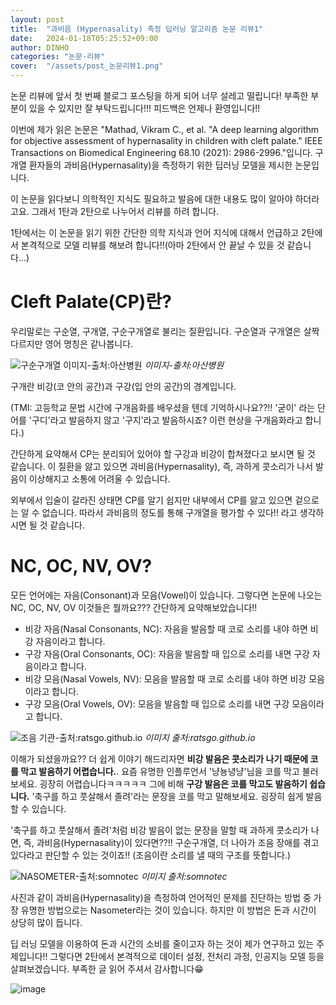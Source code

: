 ```yaml
---
layout: post
title:  "과비음 (Hypernasality) 측정 딥러닝 알고리즘 논문 리뷰1"
date:   2024-01-18T05:25:52+09:00
author: DINHO
categories: "논문-리뷰"
cover:  "/assets/post_논문리뷰1.png"
---
```


논문 리뷰에 앞서 첫 번째 블로그 포스팅을 하게 되어 너무 설레고 떨립니다!
부족한 부분이 있을 수 있지만 잘 부탁드립니다!!! 피드백은 언제나 환영입니다!!

이번에 제가 읽은 논문은 "Mathad, Vikram C., et al. "A deep learning algorithm for objective assessment of hypernasality in children with cleft palate." IEEE Transactions on Biomedical Engineering 68.10 (2021): 2986-2996."입니다. 구개열 환자들의 과비음(Hypernasality)을 측정하기 위한 딥러닝 모델을 제시한 논문입니다.

이 논문을 읽다보니 의학적인 지식도 필요하고 발음에 대한 내용도 많이 알아야 하더라고요. 그래서 1탄과 2탄으로 나누어서 리뷰를 하려 합니다.

1탄에서는 이 논문을 읽기 위한 간단한 의학 지식과 언어 지식에 대해서 언급하고 2탄에서 본격적으로 모델 리뷰를 해보려 합니다!!(아마 2탄에서 안 끝날 수 있을 것 같습니다...)

# Cleft Palate(CP)란? 

우리말로는 구순열, 구개열, 구순구개열로 불리는 질환입니다. 구순열과 구개열은 살짝 다르지만 영어 명칭은 같나봅니다.

![구순구개열 이미지-출처:아산병원](http://www.amc.seoul.kr/healthinfo/health/attach/img/30167/20111222092331_1_30167.jpg)
_이미지-출처:아산병원_

구개란 비강(코 안의 공간)과 구강(입 안의 공간)의 경계입니다.

(TMI: 고등학교 문법 시간에 구개음화를 배우셨을 텐데 기억하시나요??!!
'굳이' 라는 단어를 '구디'라고 발음하지 않고 '구지'라고 발음하시죠? 이런 현상을 구개음화라고 합니다.)

간단하게 요약해서 CP는 분리되어 있어야 할 구강과 비강이 합쳐졌다고 보시면 될 것 같습니다. 이 질환을 앓고 있으면 과비음(Hypernasality), 즉, 과하게 콧소리가 나서 발음이 이상해지고 소통에 어려울 수 있습니다.

외부에서 입술이 갈라진 상태면 CP를 알기 쉽지만 내부에서 CP를 앓고 있으면 겉으로는 알 수 없습니다. 따라서 과비음의 정도를 통해 구개열을 평가할 수 있다!! 라고 생각하시면 될 것 같습니다.

# NC, OC, NV, OV?

모든 언어에는 자음(Consonant)과 모음(Vowel)이 있습니다. 그렇다면 논문에 나오는 NC, OC, NV, OV 이것들은 뭘까요??? 간단하게 요약해보았습니다!!

- 비강 자음(Nasal Consonants, NC): 자음을 발음할 때 코로 소리를 내야 하면 비강 자음이라고 합니다.
- 구강 자음(Oral Consonants, OC): 자음을 발음할 때 입으로 소리를 내면 구강 자음이라고 합니다.
- 비강 모음(Nasal Vowels, NV): 모음을 발음할 때 코로 소리를 내야 하면 비강 모음이라고 합니다.
- 구강 모음(Oral Vowels, OV): 모음을 발음할 때 입으로 소리를 내면 구강 모음이라고 합니다.

![조음 기관-출처:ratsgo.github.io](https://i.imgur.com/oKrqW5Y.jpg "이미지 출처:ratsgo.github.io")
_이미지 출처:ratsgo.github.io_

이해가 되셨을까요?? 더 쉽게 이야기 해드리자면 **비강 발음은 콧소리가 나기 때문에 코를 막고 발음하기 어렵습니다.**. 요즘 유명한 인플루언서 '냥뇽녕냥'님을 코를 막고 불러 보세요. 굉장히 어렵습니다ㅋㅋㅋㅋㅋ 그에 비해 **구강 발음은 코를 막고도 발음하기 쉽습니다.** '축구를 하고 풋살해서 졸려'라는 문장을 코를 막고 말해보세요. 굉장히 쉽게 발음할 수 있습니다.

'축구를 하고 풋살해서 졸려'처럼 비강 발음이 없는 문장을 말할 때 과하게 콧소리가 나면, 즉, 과비음(Hypernasality)이 있다면??!! 구순구개열, 더 나아가 조음 장애를 겪고 있다라고 판단할 수 있는 것이죠!! (조음이란 소리를 낼 때의 구조를 뜻합니다.)

![NASOMETER-출처:somnotec](https://www.somnotec.net/wp-content/uploads/2014/01/jaredwithheadsetcloseup1.jpg "이미지 출처:somnotec")
_이미지 출처:somnotec_

사진과 같이 과비음(Hypernasality)을 측정하여 언어적인 문제를 진단하는 방법 중 가장 유명한 방법으로는 Nasometer라는 것이 있습니다. 하지만 이 방법은 돈과 시간이 상당히 많이 듭니다. 

딥 러닝 모델을 이용하여 돈과 시간의 소비를 줄이고자 하는 것이 제가 연구하고 있는 주제입니다!! 그렇다면 2탄에서 본격적으로 데이터 설정, 전처리 과정, 인공지능 모델 등을 살펴보겠습니다. 부족한 글 읽어 주셔서 감사합니다😁

![image](https://news.kw.ac.kr/mascot/img/uni_02.png)